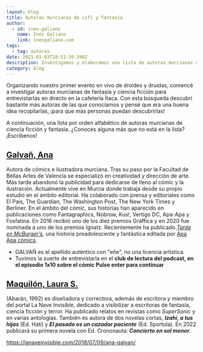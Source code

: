 ```yaml
---
layout: blog
title: Autoras murcianas de cifi y fantasía
author:
  - id: ines-galiano
    name: Inés Galiano
    link: inesgaliano.com
tags:
  - tag: autoras
date: 2021-01-03T18:51:39.396Z
description: Investigamos y elaboramos una lista de autoras murcianas de cifi y fantasía
category: blog
---
```

Organizando nuestro primer evento en vivo de droides y druidas, comencé a investigar autoras murcianas de fantasía y ciencia ficción para entrevistarlas en directo en la cafetería Ítaca. Con esta búsqueda descubrí bastante más autoras de las que conocíamos y pensé que era una buena idea recopilarlas, ¡para que más personas puedan descubrirlas!

A continuación, una lista por orden alfabético de autoras murcianas de ciencia ficción y fantasía. ¿Conoces alguna más que no está en la lista? ¡Escríbenos!

## [Galvañ, Ana ](https://anagalvan.com/)

Autora de cómics e ilustradora murciana. Tras su paso por la Facultad de Bellas Artes de Valencia se especializó en creatividad y dirección de arte. Más tarde abandonó la publicidad para dedicarse de lleno al cómic y la ilustración. Actualmente vive en Murcia donde trabaja desde su propio estudio en el ámbito editorial. Ha colaborado con prensa y editoriales como El País, The Guardian, The Washington Post, The New York Times y Berliner. En el ámbito del cómic, sus historias han aparecido en publicaciones como Fantagraphics, Nobrow, Kus!, Vertigo DC, Apa-Apa y Fosfatina. En 2016 recibió uno de los diez premios Gráffica y en 2020 fue nominada a uno de los premios Ignatz. Recientemente ha publicado *[Tarde en McBurger’s](http://www.apaapacomics.com/tarde-en-mcburgers),* una historia preadolescente y fantástica editada por [Apa Apa cómics](http://www.apaapacomics.com/).

* GALVAÑ es el apellido auténtico con "eñe", no una licencia artística.
* Tuvimos la suerte de entrevistarla en el **club de lectura del podcast, en el episodio 1x10 sobre el cómic Pulse enter para continuar**

## [Maquilón, Laura S.](https://lanaveinvisible.com/2017/09/14/laura-s-maquilon/)

(Abarán, 1992) es diseñadora y correctora, además de escritora y miembro del portal La Nave Invisible, dedicado a visibilizar a escritoras de fantasía, ciencia ficción y terror. Ha publicado relatos en revistas como *SuperSonic* y en varias antologías. También es autora de dos novelas cortas, ***Izahi, a tus hijas*** (Ed. Hati) y ***El pasado es un cazador paciente*** (Ed. Sportula). En 2022 publicará su primera novela con Ed. Crononauta: ***Concierto en sol menor***.

​​<https://lanaveinvisible.com/2018/07/09/ana-galvan/>